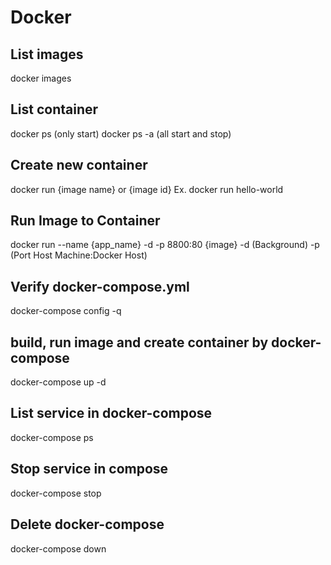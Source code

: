 # Docker

## List images
docker images

## List container
docker ps  (only start)
docker ps -a (all start and stop)

## Create new container
docker run {image name} or {image id}
Ex. docker run hello-world

## Run Image to Container
docker run --name {app_name} -d -p 8800:80 {image}
-d (Background)
-p (Port Host Machine:Docker Host)

## Verify docker-compose.yml
docker-compose config -q

## build, run image and create container by docker-compose
docker-compose up -d

## List service in docker-compose
docker-compose ps

## Stop service in compose
docker-compose stop

## Delete docker-compose
docker-compose down